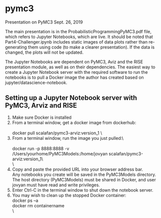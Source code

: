 # pymc3

Presentation on PyMC3 Sept. 26, 2019

The main presentation is in the ProbabilisticProgrammingPyMC3.pdf file, which refers to Jupyter Notebooks, which are live.  It should be noted that Part4-Challenger.ipynb includes static images of data plots rather than re-generating them using code (to make a clearer presentation).  If the data is changed, the plots will not be updated.

The Jupyter Notebooks are dependent on PyMC3, Aviz and the RISE presentation module, as well as on their dependencies. The easiest way to create a Jupyter Notebook server with the required software to run the notebooks is to pull a Docker image the author has created based on jupyter/datascience-notebook.

## Setting up a Jupyter Notebook server with PyMC3, Arviz and RISE

1. Make sure Docker is installed
2. From a terminal window, get a docker image from dockerhub:\
\
      docker pull scalafan/pymc3-arviz:version_1
\
3. From a terminal window, run the image you just pulled:\  
 \
      docker run -p 8888:8888 -v /Users/yourhome/PyMC3Models:/home/jovyan scalafan/pymc3-arviz:version_1\  
 \
4. Copy and paste the provided URL into your browser address bar.\
   Any notebooks you create will be saved in the PyMC3Models directory.\
   The host directory (PyMC3Models) must be shared in Docker, and user jovyan must have read and write privileges.
5. Enter Ctrl-C in the terminal window to shut down the notebook server.
6. You may wish to clean up the stopped Docker container:
  \
      docker ps –a\
      docker rm containername\
  \
